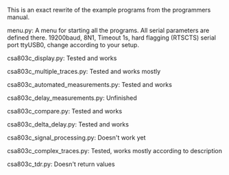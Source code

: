 
This is an exact rewrite of the example programs from the programmers manual.

menu.py: A menu for starting all the programs. All serial parameters are defined there. 
19200baud, 8N1, Timeout 1s, hard flagging (RTSCTS)
serial port ttyUSB0, change according to your setup.


csa803c_display.py: Tested and works

csa803c_multiple_traces.py: Tested and works mostly

csa803c_automated_measurements.py: Tested and works

csa803c_delay_measurements.py: Unfinished 

csa803c_compare.py: Tested and works

csa803c_delta_delay.py: Tested and works

csa803c_signal_processing.py: Doesn't work yet

csa803c_complex_traces.py: Tested, works mostly according to description

csa803c_tdr.py: Doesn't return values
